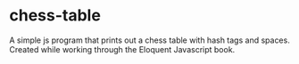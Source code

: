# chess-table
A simple js program that prints out a chess table with hash tags and spaces. Created while working through the Eloquent Javascript book.
